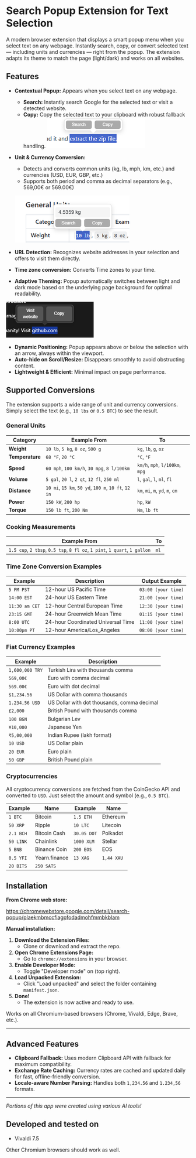 # Search Popup Extension for Text Selection

A modern browser extension that displays a smart popup menu when you select text on any webpage. Instantly search, copy, or convert selected text — including units and currencies — right from the popup. The extension adapts its theme to match the page (light/dark) and works on all websites.

## Features

- **Contextual Popup:** Appears when you select text on any webpage.
  - **Search:** Instantly search Google for the selected text or visit a detected website.
  - **Copy:** Copy the selected text to your clipboard with robust fallback handling.
  ![Light mode popup](img/light.png)
  
 
- **Unit & Currency Conversion:**
  - Detects and converts common units (kg, lb, mph, km, etc.) and currencies (USD, EUR, GBP, etc.)
  - Supports both period and comma as decimal separators (e.g., 569,00€ or 569.00€)

   ![Dark mode popup](img/unit1.png)
- **URL Detection:** Recognizes website addresses in your selection and offers to visit them directly.
- **Time zone conversion:** Converts Time zones to your time.
- **Adaptive Theming:** Popup automatically switches between light and dark mode based on the underlying page background for optimal readability.

![Dark mode popup](img/dark.png)
- **Dynamic Positioning:** Popup appears above or below the selection with an arrow, always within the viewport.
- **Auto-hide on Scroll/Resize:** Disappears smoothly to avoid obstructing content.
- **Lightweight & Efficient:** Minimal impact on page performance.

## Supported Conversions

The extension supports a wide range of unit and currency conversions. Simply select the text (e.g., `10 lbs` or `0.5 BTC`) to see the result.

### General Units

| Category      | Example From                                      | To          |
|---------------|---------------------------------------------------|-------------|
| **Weight**    | `10 lb`, `5 kg`, `8 oz`, `500 g`                    | `kg`, `lb`, `g`, `oz` |
| **Temperature**| `68 °F`, `20 °C`                                  | `°C`, `°F`    |
| **Speed**     | `60 mph`, `100 km/h`, `30 mpg`, `8 l/100km`         | `km/h`, `mph`, `l/100km`, `mpg` |
| **Volume**    | `5 gal`, `20 l`, `2 qt`, `12 fl`, `250 ml`          | `l`, `gal`, `l`, `ml`, `fl` |
| **Distance**  | `10 mi`, `15 km`, `50 yd`, `100 m`, `10 ft`, `12 in` | `km`, `mi`, `m`, `yd`, `m`, `cm` |
| **Power**     | `150 kW`, `200 hp`                                | `hp`, `kW`    |
| **Torque**    | `150 lb ft`, `200 Nm`                             | `Nm`, `lb ft` |

### Cooking Measurements

| Example From                                                              | To   |
|---------------------------------------------------------------------------|------|
| `1.5 cup`, `2 tbsp`, `0.5 tsp`, `8 fl oz`, `1 pint`, `1 quart`, `1 gallon` | `ml` |

### Time Zone Conversion Examples

| Example         | Description                        | Output Example           |
|----------------|------------------------------------|-------------------------|
| `5 PM PST`     | 12-hour US Pacific Time            | `03:00 (your time)`     |
| `14:00 EST`    | 24-hour US Eastern Time            | `21:00 (your time)`     |
| `11:30 am CET` | 12-hour Central European Time      | `12:30 (your time)`     |
| `23:15 GMT`    | 24-hour Greenwich Mean Time        | `01:15 (your time)`     |
| `8:00 UTC`     | 24-hour Coordinated Universal Time | `11:00 (your time)`     |
| `10:00pm PT`     | 12-hour America/Los_Angeles | `08:00 (your time)`     |

### Fiat Currency Examples

| Example           | Description                        |
|-------------------|------------------------------------|
| `1,600,000 TRY`    | Turkish Lira with thousands comma   |
| `569,00€`         | Euro with comma decimal             |
| `569.00€`         | Euro with dot decimal               |
| `$1,234.56`       | US Dollar with comma thousands      |
| `1.234,56 USD`    | US Dollar with dot thousands, comma decimal |
| `£2,000`          | British Pound with thousands comma  |
| `100 BGN`         | Bulgarian Lev                      |
| `¥10,000`         | Japanese Yen                       |
| `₹5,00,000`       | Indian Rupee (lakh format)          |
| `10 USD`          | US Dollar plain                    |
| `20 EUR`          | Euro plain                         |
| `50 GBP`          | British Pound plain                |

### Cryptocurrencies

All cryptocurrency conversions are fetched from the CoinGecko API and converted to `USD`. Just select the amount and symbol (e.g., `0.5 BTC`).

| Example | Name | Example | Name |
|--------------|-----------------|--------------|---------------|
| `1 BTC` | Bitcoin | `1.5 ETH` | Ethereum |
| `50 XRP` | Ripple | `10 LTC` | Litecoin |
| `2.1 BCH` | Bitcoin Cash | `30.05 DOT` | Polkadot |
| `50 LINK` | Chainlink | `1000 XLM` | Stellar |
| `5 BNB` | Binance Coin | `200 EOS` | EOS |
| `0.5 YFI` | Yearn.finance | `13 XAG` | `1,44 XAU` |
| `20 BITS` | `250 SATS` | | |


## Installation

**From Chrome web store:**

https://chromewebstore.google.com/detail/search-popup/plaekmbmccfiagpfodadmohfmmbkblam

**Manual installation:**

1. **Download the Extension Files:**
   - Clone or download and extract the repo.
2. **Open Chrome Extensions Page:**
   - Go to `chrome://extensions` in your browser.
3. **Enable Developer Mode:**
   - Toggle "Developer mode" on (top right).
4. **Load Unpacked Extension:**
   - Click "Load unpacked" and select the folder containing `manifest.json`.
5. **Done!**
   - The extension is now active and ready to use.

Works on all Chromium-based browsers (Chrome, Vivaldi, Edge, Brave, etc.).

---

## Advanced Features
- **Clipboard Fallback:** Uses modern Clipboard API with fallback for maximum compatibility.
- **Exchange Rate Caching:** Currency rates are cached and updated daily for fast, offline-friendly conversion.
- **Locale-aware Number Parsing:** Handles both `1,234.56` and `1.234,56` formats.

---

*Portions of this app were created using various AI tools!*

## Developed and tested on
- Vivaldi 7.5

Other Chromium browsers should work as well.